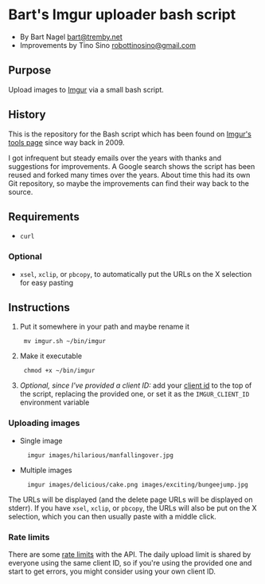 Bart's Imgur uploader bash script
=================================

- By Bart Nagel <bart@tremby.net>
- Improvements by Tino Sino <robottinosino@gmail.com>

Purpose
-------

Upload images to [Imgur](http://imgur.com/) via a small bash script.

History
-------

This is the repository for the Bash script which has been found on [Imgur's
tools page](http://imgur.com/tools) since way back in 2009.

I got infrequent but steady emails over the years with thanks and suggestions
for improvements. A Google search shows the script has been reused and forked
many times over the years. About time this had its own Git repository, so maybe
the improvements can find their way back to the source.

Requirements
------------

- `curl`

### Optional

- `xsel`, `xclip`, or `pbcopy`, to automatically put the URLs on the X selection
  for easy pasting

Instructions
------------

1. Put it somewhere in your path and maybe rename it

        mv imgur.sh ~/bin/imgur

2. Make it executable

        chmod +x ~/bin/imgur

3. *Optional, since I've provided a client ID:*
   add your [client id](https://imgur.com/account/settings/apps)
   to the top of the script, replacing the provided one,
   or set it as the `IMGUR_CLIENT_ID` environment variable

### Uploading images

- Single image

        imgur images/hilarious/manfallingover.jpg

- Multiple images

        imgur images/delicious/cake.png images/exciting/bungeejump.jpg

The URLs will be displayed (and the delete page URLs will be displayed on
stderr). If you have `xsel`, `xclip`, or `pbcopy`, the URLs will also be put on
the X selection, which you can then usually paste with a middle click.

### Rate limits

There are some [rate limits](https://api.imgur.com/#limits) with the API.
The daily upload limit is shared by everyone using the same client ID,
so if you're using the provided one and start to get errors,
you might consider using your own client ID.
